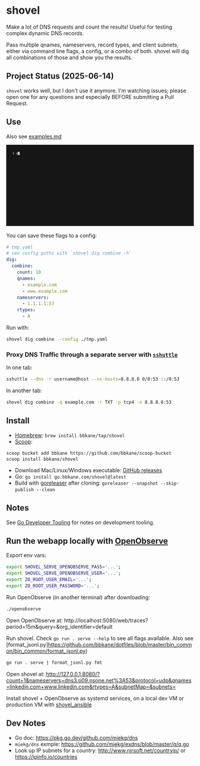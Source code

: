# shovel

Make a lot of DNS requests and count the results! Useful for testing complex dynamic DNS records.

Pass multiple qnames, nameservers, record types, and client subnets, either via command line flags, a config, or a combo of both. shovel will dig all combinations of those and show you the results.

## Project Status (2025-06-14)

`shovel` works well, but I don't use it anymore. I'm watching issues; please open one for any questions and especially BEFORE submitting a Pull Request.

## Use

Also see [examples.md](./examples.md)

![./demo.gif](./demo.gif)

You can save these flags to a config:

```yaml
# tmp.yaml
# see config paths with `shovel dig combine -h`
dig:
  combine:
    count: 10
    qnames:
      - example.com
      - www.example.com
    nameservers:
      - 1.1.1.1:53
    rtypes:
      - A
```

Run with:

```bash
shovel dig combine --config ./tmp.yaml
```

### Proxy DNS Traffic through a separate server with [`sshuttle`](https://sshuttle.readthedocs.io/en/stable/usage.html)

In one tab:

```bash
sshuttle --dns -r username@host --ns-hosts=8.8.8.8 0/0:53 ::/0:53
```

In another tab:

```bash
shovel dig combine -q example.com -r TXT -p tcp4 -n 8.8.8.8:53
```

## Install

- [Homebrew](https://brew.sh/): `brew install bbkane/tap/shovel`
- [Scoop](https://scoop.sh/):

```
scoop bucket add bbkane https://github.com/bbkane/scoop-bucket
scoop install bbkane/shovel
```

- Download Mac/Linux/Windows executable: [GitHub releases](https://github.com/bbkane/shovel/releases)
- Go: `go install go.bbkane.com/shovel@latest`
- Build with [goreleaser](https://goreleaser.com/) after cloning: `goreleaser --snapshot --skip-publish --clean`

## Notes

See [Go Developer Tooling](https://www.bbkane.com/blog/go-developer-tooling/) for notes on development tooling.

## Run the webapp locally with [OpenObserve](https://openobserve.ai/)

Export env vars:

```bash
export SHOVEL_SERVE_OPENOBSERVE_PASS='...';
export SHOVEL_SERVE_OPENOBSERVE_USER='...';
export ZO_ROOT_USER_EMAIL='...';
export ZO_ROOT_USER_PASSWORD='...';
```

Run OpenObserve (in another terminal) after downloading:

```bash
./openobserve
```

Open OpenObserve at: http://localhost:5080/web/traces?period=15m&query=&org_identifier=default

Run shovel. Check `go run . serve --help` to see all flags available. Also see [format_jsonl.py]https://github.com/bbkane/dotfiles/blob/master/bin_common/bin_common/format_jsonl.py)

```bash
go run . serve | format_jsonl.py fmt
```

Open shovel at: http://127.0.0.1:8080/?count=1&nameservers=dns3.p09.nsone.net%3A53&protocol=udp&qnames=linkedin.com+www.linkedin.com&rtypes=A&subnetMap=&subnets=

Install shovel + OpenObserve as systemd services, on a local dev VM or production VM with [shovel_ansible](https://github.com/bbkane/shovel_ansible/)

## Dev Notes

- Go doc: https://pkg.go.dev/github.com/miekg/dns
- `miekg/dns` exmple: https://github.com/miekg/exdns/blob/master/q/q.go
- Look up IP subnets for a country: http://www.nirsoft.net/countryip/ or https://ipinfo.io/countries


